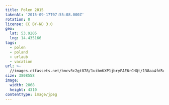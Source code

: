 ```yaml
---
title: Polen 2015
takenAt: '2015-09-17T07:55:08.000Z'
rotation: 0
license: CC BY-ND 3.0
geo:
  lat: 53.9205
  lng: 14.435166
tags:
  - polen
  - poland
  - urlaub
  - vacation
url: >-
  //images.ctfassets.net/bncv3c2gt878/1uibmKXP1jbryFAE6rCHQt/138aa4fd54d135595d8785e9efc1655d/polen-2015_25836953762_o
size: 3808558
image:
  width: 2868
  height: 4310
contentType: image/jpeg
---
```


